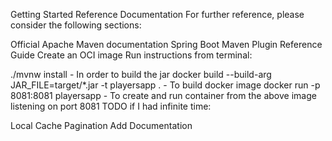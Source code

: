 Getting Started
Reference Documentation
For further reference, please consider the following sections:

Official Apache Maven documentation
Spring Boot Maven Plugin Reference Guide
Create an OCI image
Run instructions from terminal:

./mvnw install - In order to build the jar
docker build --build-arg JAR_FILE=target/*.jar -t playersapp . - To build docker image
docker run -p 8081:8081 playersapp - To create and run container from the above image listening on port 8081
TODO if I had infinite time:

Local Cache
Pagination
Add Documentation
